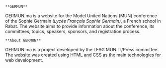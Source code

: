 	**GERMUN**
GERMUN.ma is a website for the Model United Nations (MUN) conference of the Sophie Germain _(Lycée Français Sophie Germain)_, a French school in Rabat. 
The website aims to provide information about the conference, its committees, topics, speakers, sponsors, and registration process.

	**About GERMUN**
GERMUN.ma is a project developed by the LFSG MUN IT/Press committee. The website was created using HTML and CSS as the main technologies for web development.
